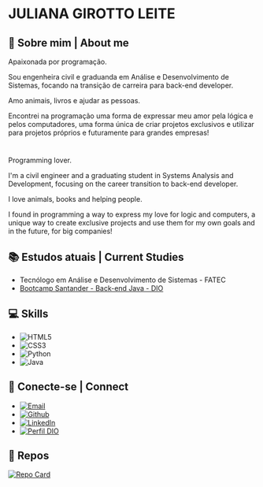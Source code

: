# JULIANA GIROTTO LEITE
## 👩 Sobre mim | About me

Apaixonada por programação.

Sou engenheira civil e graduanda em Análise e Desenvolvimento de Sistemas, focando na transição de carreira para back-end developer.

Amo animais, livros e ajudar as pessoas.

Encontrei na programação uma forma de expressar meu amor pela lógica e pelos computadores, uma forma única de criar projetos exclusivos e utilizar para projetos próprios e futuramente para grandes empresas!
#
Programming lover.

I'm a civil engineer and a graduating student in Systems Analysis and Development, focusing on the career transition to back-end developer.

I love animals, books and helping people.

I found in programming a way to express my love for logic and computers, a unique way to create exclusive projects and use them for my own goals and in the future, for big companies!

## 📚 Estudos atuais | Current Studies
- Tecnólogo em Análise e Desenvolvimento de Sistemas - FATEC
- [Bootcamp Santander - Back-end Java - DIO](https://web.dio.me/track/santander-bootcamp-2023-backend-java)

## 💻 Skills

- ![HTML5](https://img.shields.io/badge/HTML5-E34F26?style=for-the-badge&logo=html5&logoColor=white)
- ![CSS3](https://img.shields.io/badge/CSS3-1572B6?style=for-the-badge&logo=css3&logoColor=white)
- ![Python](https://img.shields.io/badge/python-3670A0?style=for-the-badge&logo=python&logoColor=ffdd54)
- ![Java](https://img.shields.io/badge/JAVA-red?style=for-the-badge)

## 📩 Conecte-se | Connect

- [![Email](https://img.shields.io/badge/-Email-000?style=for-the-badge&logo=microsoft-outlook&logoColor=FF00F6&color:FFF)](mailto:ads.jjgirotto@gmail.com)
- [![Github](https://img.shields.io/badge/Github-000?style=for-the-badge&logo=github)](https://github.com/jjgirotto)
- [![LinkedIn](https://img.shields.io/badge/LinkedIn-000?style=for-the-badge&logo=linkedin&logoColor=0E76A8)](https://br.linkedin.com/in/juliana-girotto-leite)
- [![Perfil DIO](https://img.shields.io/badge/Perfil%20DIO-000?style=for-the-badge)](https://www.dio.me/users/ads_jjgirotto)

## 📁 Repos

[![Repo Card](https://github-readme-stats.vercel.app/api/pin/?username=jjgirotto&repo=java-basico&bg_color=000&border_color=30A3DC&show_icons=true&icon_color=30A3DC&title_color=E94D5F&text_color=FFF)](https://github.com/jjgirotto/java-basico)
